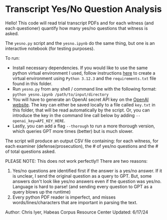 # Transcript Yes/No Question Analysis 

Hello! This code will read trial transcript PDFs and for each witness (and each questioner) quantify how many yes/no questions that witness is asked.

The `yesno.py` script and the `yesno.ipynb` do the same thing, but one is an interactive notebook (for testing purposes).

To run:
- Install necessary dependencies. If you would like to use the same python virtual environment I used, follow instructions [here](https://python.land/virtual-environments/virtualenv#How_to_create_a_Python_venv) to create a virtual environment using `Python 3.12.3` and the `requirements.txt` file found in this folder.
- Run `yesno.py` from any shell / command line with the following format: `python yesno.ipynb /path/to/input/directory`
- You will have to generate an OpenAI secret API key on the [OpenAI website](https://platform.openai.com/api-keys). The key can either be saved locally to a file called `key.txt` in this folder, that will be read automatically by the script. Or, you can introduce the key in the command line call below by adding `--openai_key=API_KEY_HERE`.
- Lastly, you can add a flag `--thorough` to run a more thorough version, which queries GPT more times (better) but is much slower.

The script will produce an output CSV file containing: for each witness, for each examiner (defense/prosecution), the # of yes/no questions and the # of total questions asked.

PLEASE NOTE: This does not work perfectly!! There are two reasons:
1. Yes/no questions are identified first if the answer is a yes/no answer. If it is unclear, I send the original question as a query to GPT. But, some answers don't look like yes/no answers even if the question was yes/no. Language is hard to parse! (and sending every question to GPT as a query blows up the runtime)
2. Every python PDF reader is imperfect, and misses words/lines/characters that are important in parsing the text. 


Author: Chris Iyer, Habeas Corpus Resource Center
Updated: 6/17/24
